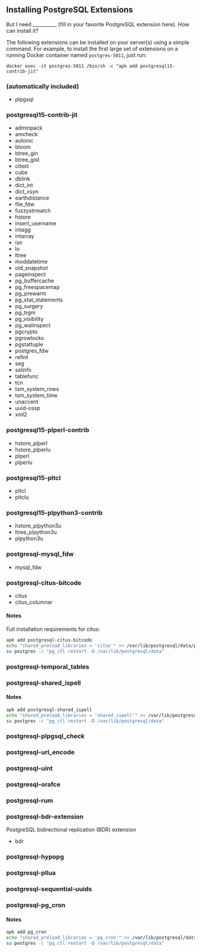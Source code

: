 ## Installing PostgreSQL Extensions
But I need __________ (fill in your favorite PostgreSQL extension here).  How can install it?

The following extensions can be installed on your server(s) using a simple command.  For example, to install the first large set of extensions on a running Docker container named `postgres-5011`, just run:

`docker exec -it postgres-5011 /bin/sh -c "apk add postgresql15-contrib-jit"`

### (automatically included)
- plpgsql

### postgresql15-contrib-jit
- adminpack
- amcheck
- autoinc
- bloom
- btree_gin
- btree_gist
- citext
- cube
- dblink
- dict_int
- dict_xsyn
- earthdistance
- file_fdw
- fuzzystrmatch
- hstore
- insert_username
- intagg
- intarray
- isn
- lo
- ltree
- moddatetime
- old_snapshot
- pageinspect
- pg_buffercache
- pg_freespacemap
- pg_prewarm
- pg_stat_statements
- pg_surgery
- pg_trgm
- pg_visibility
- pg_walinspect
- pgcrypto
- pgrowlocks
- pgstattuple
- postgres_fdw
- refint
- seg
- sslinfo
- tablefunc
- tcn
- tsm_system_rows
- tsm_system_time
- unaccent
- uuid-ossp
- xml2

### postgresql15-plperl-contrib
- hstore_plperl
- hstore_plperlu
- plperl
- plperlu

### postgresql15-pltcl
- pltcl
- pltclu

### postgresql15-plpython3-contrib
- hstore_plpython3u
- ltree_plpython3u
- plpython3u

### postgresql-mysql_fdw
- mysql_fdw

### postgresql-citus-bitcode
- citus
- citus_columnar

#### Notes
Full installation requirements for citus:

```sh
apk add postgresql-citus-bitcode
echo "shared_preload_libraries = 'citus'" >> /var/lib/postgresql/data/postgresql.conf
su postgres -c "pg_ctl restart -D /var/lib/postgresql/data"
```

### postgresql-temporal_tables

### postgresql-shared_ispell

#### Notes
```sh
apk add postgresql-shared_ispell
echo "shared_preload_libraries = 'shared_ispell'" >> /var/lib/postgresql/data/postgresql.conf
su postgres -c "pg_ctl restart -D /var/lib/postgresql/data"
```
### postgresql-plpgsql_check

### postgresql-url_encode

### postgresql-uint

### postgresql-orafce

### postgresql-rum

### postgresql-bdr-extension
PostgreSQL bidirectional replication (BDR) extension
- bdr

### postgresql-hypopg

### postgresql-pllua

### postgresql-sequential-uuids

### postgresql-pg_cron

#### Notes
```sh
apk add pg_cron
echo "shared_preload_libraries = 'pg_cron'" >> /var/lib/postgresql/data/postgresql.conf
su postgres -c "pg_ctl restart -D /var/lib/postgresql/data"
```
